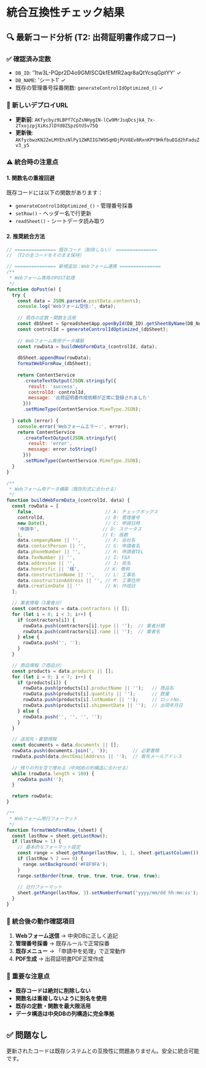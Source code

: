 # 統合互換性チェック結果

## 🔍 最新コード分析 (T2: 出荷証明書作成フロー)

### ✅ 確認済み定数
- `DB_ID`: '1tw3L-PQpr2D4o9GMISCQkfEMfR2aqr8aQtYcsqGptYY' ✓
- `DB_NAME`: 'シート1' ✓
- 既存の管理番号採番関数: `generateControlIdOptimized_()` ✓

### 🔄 新しいデプロイURL
- **更新前**: `AKfycbyz9LBPf7CpZsNHygIN-lCw9MrJsqDcsjkA_7x-2TxojzpjXiKsJlDYd0ZSpzGtU5v75Q`
- **更新後**: `AKfycbwzKN2ZeLMYEhzNlPy1ZWRIIG7W95qHDjPUV8Ev8RxnKPY9HkfbuDId2hFaduZv3_y5`

### ⚠️ 統合時の注意点

#### 1. 関数名の重複回避
既存コードには以下の関数があります：
- `generateControlIdOptimized_()` - 管理番号採番
- `setRow()` - ヘッダー名で行更新
- `readSheet()` - シートデータ読み取り

#### 2. 推奨統合方法
```javascript
// =============== 既存コード（削除しない） ===============
// （T2の全コードをそのまま保持）

// =============== 新規追加：Webフォーム連携 ===============
/**
 * Webフォーム専用のPOST処理
 */
function doPost(e) {
  try {
    const data = JSON.parse(e.postData.contents);
    console.log('Webフォーム受信:', data);
    
    // 既存の定数・関数を活用
    const dbSheet = SpreadsheetApp.openById(DB_ID).getSheetByName(DB_NAME);
    const controlId = generateControlIdOptimized_(dbSheet);
    
    // Webフォーム専用データ構築
    const rowData = buildWebFormData_(controlId, data);
    
    dbSheet.appendRow(rowData);
    formatWebFormRow_(dbSheet);
    
    return ContentService
      .createTextOutput(JSON.stringify({
        result: 'success',
        controlId: controlId,
        message: '出荷証明書作成依頼が正常に登録されました'
      }))
      .setMimeType(ContentService.MimeType.JSON);
      
  } catch (error) {
    console.error('Webフォームエラー:', error);
    return ContentService
      .createTextOutput(JSON.stringify({
        result: 'error',
        message: error.toString()
      }))
      .setMimeType(ContentService.MimeType.JSON);
  }
}

/**
 * Webフォーム用データ構築（既存形式に合わせる）
 */
function buildWebFormData_(controlId, data) {
  const rowData = [
    false,                          // A: チェックボックス
    controlId,                      // B: 管理番号
    new Date(),                     // C: 申請日時
    '申請中',                       // D: ステータス
    1,                             // E: 版数
    data.companyName || '',         // F: 会社名
    data.contactPerson || '',       // G: 申請者名
    data.phoneNumber || '',         // H: 申請者TEL
    data.faxNumber || '',           // I: FAX
    data.addressee || '',           // J: 宛名
    data.honorific || '様',         // K: 敬称
    data.constructionName || '',    // L: 工事名
    data.constructionAddress || '', // M: 工事住所
    data.creationDate || ''         // N: 作成日
  ];

  // 業者情報（3業者分）
  const contractors = data.contractors || [];
  for (let i = 0; i < 3; i++) {
    if (contractors[i]) {
      rowData.push(contractors[i].type || '');  // 業者分類
      rowData.push(contractors[i].name || '');  // 業者名
    } else {
      rowData.push('', '');
    }
  }

  // 商品情報（7商品分）
  const products = data.products || [];
  for (let i = 0; i < 7; i++) {
    if (products[i]) {
      rowData.push(products[i].productName || '');   // 商品名
      rowData.push(products[i].quantity || '');      // 数量
      rowData.push(products[i].lotNumber || '');     // ロットNo.
      rowData.push(products[i].shipmentDate || '');  // 出荷年月日
    } else {
      rowData.push('', '', '', '');
    }
  }

  // 送信先・書類情報
  const documents = data.documents || [];
  rowData.push(documents.join(', '));         // 必要書類
  rowData.push(data.destEmailAddress || '');  // 客先メールアドレス
  
  // 残りの列を空で埋める（中央DBの列構造に合わせる）
  while (rowData.length < 100) {
    rowData.push('');
  }

  return rowData;
}

/**
 * Webフォーム用行フォーマット
 */
function formatWebFormRow_(sheet) {
  const lastRow = sheet.getLastRow();
  if (lastRow > 1) {
    // 基本的なフォーマット設定
    const range = sheet.getRange(lastRow, 1, 1, sheet.getLastColumn());
    if (lastRow % 2 === 0) {
      range.setBackground('#F8F9FA');
    }
    range.setBorder(true, true, true, true, true, true);
    
    // 日付フォーマット
    sheet.getRange(lastRow, 3).setNumberFormat('yyyy/mm/dd hh:mm:ss');
  }
}
```

### 🎯 統合後の動作確認項目
1. **Webフォーム送信** → 中央DBに正しく追記
2. **管理番号採番** → 既存ルールで正常採番
3. **既存メニュー** → 「申請中を処理」で正常動作
4. **PDF生成** → 出荷証明書PDF正常作成

### 📝 重要な注意点
- **既存コードは絶対に削除しない**
- **関数名は重複しないように別名を使用**
- **既存の定数・関数を最大限活用**
- **データ構造は中央DBの列構造に完全準拠**

## ✅ 問題なし
更新されたコードは既存システムとの互換性に問題ありません。安全に統合可能です。